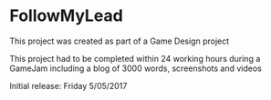# FollowMyLead

This project was created as part of a Game Design project

This project had to be completed within 24 working hours during a GameJam including a blog of 3000 words, screenshots and videos

Initial release: Friday 5/05/2017

